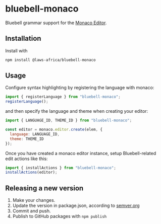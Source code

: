 # bluebell-monaco

Bluebell grammar support for the [Monaco Editor](https://microsoft.github.io/monaco-editor/).

## Installation

Install with

```bash
npm install @laws-africa/bluebell-monaco
```

## Usage

Configure syntax highlighting by registering the language with monaco:

```js
import { registerLanguage } from "bluebell-monaco";
registerLanguage();
```

and then specify the language and theme when creating your editor:

```js
import { LANGUAGE_ID, THEME_ID } from "bluebell-monaco";

const editor = monaco.editor.create(elem, {
  language: LANGUAGE_ID,
  theme: THEME_ID
});
```

Once you have created a monaco editor instance, setup Bluebell-related edit actions like this:

```js
import { installActions } from "bluebell-monaco";
installActions(editor);
```

## Releasing a new version

1. Make your changes.
2. Update the version in package.json, according to [semver.org](https://semver.org/)
3. Commit and push.
4. Publish to GitHub packages with `npm publish`

